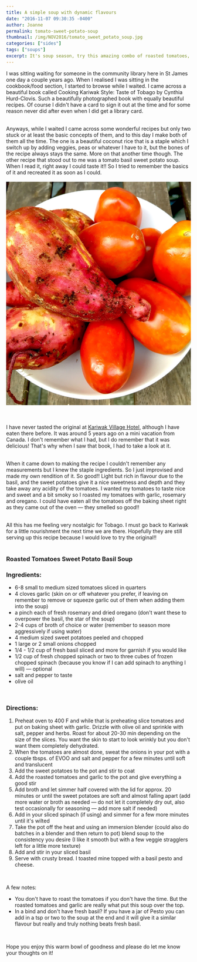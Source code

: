 ```yaml
---
title: A simple soup with dynamic flavours
date: "2016-11-07 09:30:35 -0400"
author: Joanne
permalink: tomato-sweet-potato-soup
thumbnail: /img/NOV2016/tomato_sweet_potato_soup.jpg
categories: ["sides"]
tags: ["soups"]
excerpt: It's soup season, try this amazing combo of roasted tomatoes, basil and sweet potatoes
---
```


I was sitting waiting for someone in the community library here in St James one day a couple years ago. When I realised I was sitting in the cookbook/food section, I started to browse while I waited.  I came across a beautiful book called Cooking Kariwak Style: Taste of Tobago by Cynthia Hurd-Clovis.  Such a beautifully photographed book with equally beautiful recipes.  Of course I didn't have a card to sign it out at the time and for some reason never did after even when I did get a library card.  
<br>

Anyways, while I waited I came across some wonderful recipes but only two stuck or at least the basic concepts of them, and to this day I make both of them all the time.  The one is a beautiful coconut rice that is a staple which I switch up by adding veggies, peas or whatever I have to it, but the bones of the recipe always stays the same.   More on that another time though.  The other recipe that stood out to me was a tomato basil sweet potato soup.  When I read it, right away I could taste it!! So I tried to remember the basics of it and recreated it as soon as I could.
<br>
<br>
![Tomato and sweet potato soup](/img/NOV2016/sweet_potato_tomato.JPG)  
<br>
<br>

I have never tasted the original at [Kariwak Village Hotel](http://www.kariwak.com), although I have eaten there before. It was around 5 years ago on a mini vacation from Canada.  I don't remember what I had, but I do remember that it was delicious!  That's why when I saw that book, I had to take a look at it.  
<br>

When it came down to making the recipe I couldn't remember any measurements but I knew the staple ingredients.  So I just improvised and made my own rendition of it.  So good!! Light but rich in flavour due to the basil, and the sweet potatoes give it a nice sweetness and depth and they take away any acidity of the tomatoes.  I wanted my tomatoes to taste nice and sweet and a bit smoky so I roasted my tomatoes with garlic, rosemary and oregano. I could have eaten all the tomatoes off the baking sheet right as they came out of the oven &mdash; they smelled so good!!
<br><br>


All this has me feeling very nostalgic for Tobago.   I must go back to Kariwak for a little nourishment the next time we are there.  Hopefully they are still serving up this recipe because I would love to try the original!!
<br><br>

### Roasted Tomatoes Sweet Potato Basil Soup

### Ingredients:
* 6-8 small to medium sized tomatoes sliced in quarters
* 4 cloves garlic (skin on or off whatever you prefer, if leaving on remember to remove or squeeze garlic out of them when adding them into the soup)
* a pinch each of fresh rosemary and dried oregano (don't want these to overpower the basil, the star of the soup)
* 2-4 cups of broth of choice or water (remember to season more aggressively if using water)
* 4 medium sized sweet potatoes peeled and chopped
* 1 large or 2 small onions chopped
* 1/4 - 1/2 cup of fresh basil sliced and more for garnish if you would like
* 1/2 cup of fresh chopped spinach or two to three cubes of frozen chopped spinach (because you know if I can add spinach to anything I will) &mdash; optional
* salt and pepper to taste
* olive oil
<br>


### Directions:

1. Preheat oven to 400 F and while that is preheating slice tomatoes and put on baking sheet with garlic. Drizzle with olive oil and sprinkle with salt, pepper and herbs.  Roast for about 20-30 min depending on the size of the slices. You want the skin to start to look wrinkly but you don't want them completely dehydrated.
2. When the tomatoes are almost done, sweat the onions in your pot with a couple tbsps. of EVOO and salt and pepper for a few minutes until soft and translucent
3. Add the sweet potatoes to the pot and stir to coat
4. Add the roasted tomatoes and garlic to the pot and give everything a good stir
5. Add broth and let simmer half covered with the lid for approx. 20 minutes or until the sweet potatoes are soft and almost falling apart (add more water or broth as needed &mdash; do not let it completely dry out, also test occasionally for seasoning &mdash; add more salt if needed)
6. Add in your sliced spinach (if using) and simmer for a few more minutes until it's wilted
7. Take the pot off the heat and using an immersion blender (could also do batches in a blender and then return to pot) blend soup to the consistency you desire (I like it smooth but with a few veggie stragglers left for a little more texture)
8. Add and stir in your sliced basil
9. Serve with crusty bread. I toasted mine topped with a basil pesto and cheese.
<br>

A few notes:

* You don't have to roast the tomatoes if you don't have the time.  But the roasted tomatoes and garlic are really what put this soup over the top.  
* In a bind and don't have fresh basil? If you have a jar of Pesto you can add in a tsp or two to the soup at the end and it will give it a similar flavour but really and truly nothing beats fresh basil.
<br>

Hope you enjoy this warm bowl of goodness and please do let me know your thoughts on it!
